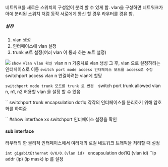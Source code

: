 

네트워크를 새로운 스위치의 구성없이 분리 할 수 있게 함.
vlan을 구성하면 네트워크가 아예 분리된 스위치 처럼 동작
서로에게 통신 할 경우 라우터를 경유 함.


##### 설정 
1. vlan 생성
2. 인터페이스에 vlan 설정
3. trunk 포트 설정(여러 vlan 이 통과 하는 포트 설정)



![](https://i.imgur.com/sKQs71c.png)
`` show vlan
vlan 확인 
``vlan n 
n 가중치로 vlan 생성
그 후, vlan 으로 설정하려는 인터페이스로 이동
`` switch port mode access
인터페이스 모드를 access로 수정
`` switchport access vlan n
연결하려는 vlan에 할당


``switchport mode trunk
모드를 trunk 로 변경 
``switch port trunk allowed vlan n, n1, n2
허용할 vlan 을 설정 할 수 있음 

`` switchport trunk encapsulation dot1q
각각의 인터페이스를 분리하기 위해 암호화를 하여줌 

`` #show interface xx switchport
인터페이스 설정을 확인 

#### sub interface 
라우터의 한 물리적 인터페이스에서 여러개의 로컬 네트워크 트래픽을 처리할 때 설정 

``int gigabitEthernet 0/0/0.(vlan id)
`` encapsulation dot1Q (vlan id)
``ip addr (ip) (ip mask)
ip 를 설정 


